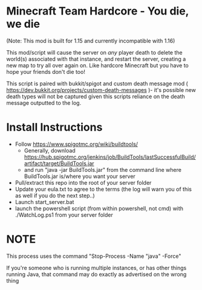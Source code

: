 # Minecraft Team Hardcore - You die, we die

(Note: This mod is built for 1.15 and currently incompatible with 1.16)

This mod/script will cause the server on *any* player death to delete the world(s) associated with that instance, and restart the server, creating a new map to try all over again on.  Like hardcore Minecraft but you have to hope your friends don't die too!  


This script is paired with bukkit/spigot and custom death message mod ( https://dev.bukkit.org/projects/custom-death-messages )- it's possible new death types will not be captured given this scripts reliance on the death message outputted to the log.

# Install Instructions

 * Follow https://www.spigotmc.org/wiki/buildtools/
   * Generally, download https://hub.spigotmc.org/jenkins/job/BuildTools/lastSuccessfulBuild/artifact/target/BuildTools.jar
   * and run "java -jar BuildTools.jar" from the command line where BuildTools.jar is/where you want your server
 * Pull/extract this repo into the root of your server folder
 * Update your eula.txt to agree to the terms (the log will warn you of this as well if you do the next step..)
 * Launch start_server.bat
 * launch the powershell script (from within powershell, not cmd) with ./WatchLog.ps1 from your server folder

# NOTE
This process uses the command "Stop-Process -Name "java" -Force"

If you're someone who is running multiple instances, or has other things running Java, that command may do exactly as advertised on the wrong thing

